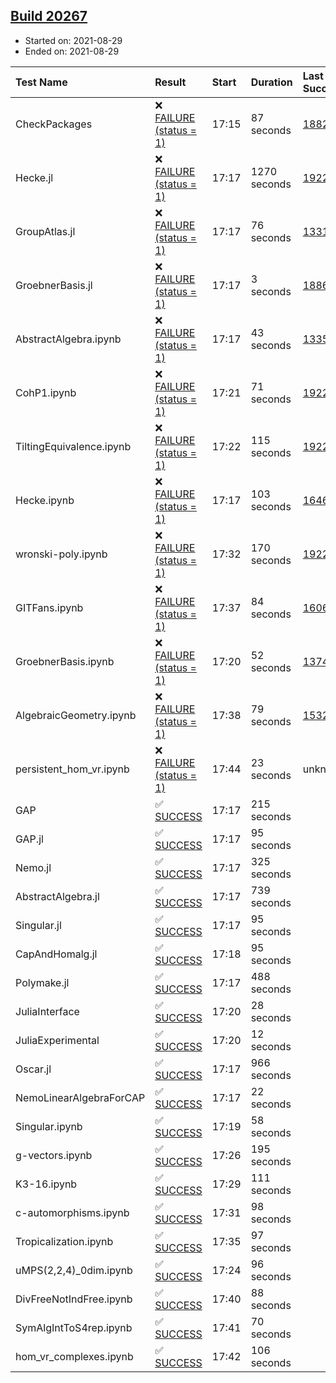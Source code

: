 ## [Build 20267](https://oscarci.mathematik.uni-kl.de/job/oscar/20267/)

* Started on: 2021-08-29
* Ended on: 2021-08-29

| Test Name    | Result | Start | Duration | Last Success | First Failure |
|:-------------|:-------|:------|:---------|:-------------|:--------------|
| CheckPackages | ❌ [FAILURE (status = 1)](https://oscarci.mathematik.uni-kl.de/job/oscar/20267/artifact/logs/build-20267/CheckPackages.log) | 17:15 | 87 seconds | [18822](https://oscarci.mathematik.uni-kl.de/job/oscar/18822/) | [18823](https://oscarci.mathematik.uni-kl.de/job/oscar/18823/) |
| Hecke.jl | ❌ [FAILURE (status = 1)](https://oscarci.mathematik.uni-kl.de/job/oscar/20267/artifact/logs/build-20267/Hecke.jl.log) | 17:17 | 1270 seconds | [19222](https://oscarci.mathematik.uni-kl.de/job/oscar/19222/) | [20152](https://oscarci.mathematik.uni-kl.de/job/oscar/20152/) |
| GroupAtlas.jl | ❌ [FAILURE (status = 1)](https://oscarci.mathematik.uni-kl.de/job/oscar/20267/artifact/logs/build-20267/GroupAtlas.jl.log) | 17:17 | 76 seconds | [13311](https://oscarci.mathematik.uni-kl.de/job/oscar/13311/) | [13312](https://oscarci.mathematik.uni-kl.de/job/oscar/13312/) |
| GroebnerBasis.jl | ❌ [FAILURE (status = 1)](https://oscarci.mathematik.uni-kl.de/job/oscar/20267/artifact/logs/build-20267/GroebnerBasis.jl.log) | 17:17 | 3 seconds | [18864](https://oscarci.mathematik.uni-kl.de/job/oscar/18864/) | [18865](https://oscarci.mathematik.uni-kl.de/job/oscar/18865/) |
| AbstractAlgebra.ipynb | ❌ [FAILURE (status = 1)](https://oscarci.mathematik.uni-kl.de/job/oscar/20267/artifact/logs/build-20267/AbstractAlgebra.ipynb.log) | 17:17 | 43 seconds | [13355](https://oscarci.mathematik.uni-kl.de/job/oscar/13355/) | [13356](https://oscarci.mathematik.uni-kl.de/job/oscar/13356/) |
| CohP1.ipynb | ❌ [FAILURE (status = 1)](https://oscarci.mathematik.uni-kl.de/job/oscar/20267/artifact/logs/build-20267/CohP1.ipynb.log) | 17:21 | 71 seconds | [19222](https://oscarci.mathematik.uni-kl.de/job/oscar/19222/) | [20152](https://oscarci.mathematik.uni-kl.de/job/oscar/20152/) |
| TiltingEquivalence.ipynb | ❌ [FAILURE (status = 1)](https://oscarci.mathematik.uni-kl.de/job/oscar/20267/artifact/logs/build-20267/TiltingEquivalence.ipynb.log) | 17:22 | 115 seconds | [19222](https://oscarci.mathematik.uni-kl.de/job/oscar/19222/) | [20152](https://oscarci.mathematik.uni-kl.de/job/oscar/20152/) |
| Hecke.ipynb | ❌ [FAILURE (status = 1)](https://oscarci.mathematik.uni-kl.de/job/oscar/20267/artifact/logs/build-20267/Hecke.ipynb.log) | 17:17 | 103 seconds | [16463](https://oscarci.mathematik.uni-kl.de/job/oscar/16463/) | [16464](https://oscarci.mathematik.uni-kl.de/job/oscar/16464/) |
| wronski-poly.ipynb | ❌ [FAILURE (status = 1)](https://oscarci.mathematik.uni-kl.de/job/oscar/20267/artifact/logs/build-20267/wronski-poly.ipynb.log) | 17:32 | 170 seconds | [19222](https://oscarci.mathematik.uni-kl.de/job/oscar/19222/) | [20152](https://oscarci.mathematik.uni-kl.de/job/oscar/20152/) |
| GITFans.ipynb | ❌ [FAILURE (status = 1)](https://oscarci.mathematik.uni-kl.de/job/oscar/20267/artifact/logs/build-20267/GITFans.ipynb.log) | 17:37 | 84 seconds | [16068](https://oscarci.mathematik.uni-kl.de/job/oscar/16068/) | [16069](https://oscarci.mathematik.uni-kl.de/job/oscar/16069/) |
| GroebnerBasis.ipynb | ❌ [FAILURE (status = 1)](https://oscarci.mathematik.uni-kl.de/job/oscar/20267/artifact/logs/build-20267/GroebnerBasis.ipynb.log) | 17:20 | 52 seconds | [13748](https://oscarci.mathematik.uni-kl.de/job/oscar/13748/) | [13749](https://oscarci.mathematik.uni-kl.de/job/oscar/13749/) |
| AlgebraicGeometry.ipynb | ❌ [FAILURE (status = 1)](https://oscarci.mathematik.uni-kl.de/job/oscar/20267/artifact/logs/build-20267/AlgebraicGeometry.ipynb.log) | 17:38 | 79 seconds | [15322](https://oscarci.mathematik.uni-kl.de/job/oscar/15322/) | [15323](https://oscarci.mathematik.uni-kl.de/job/oscar/15323/) |
| persistent_hom_vr.ipynb | ❌ [FAILURE (status = 1)](https://oscarci.mathematik.uni-kl.de/job/oscar/20267/artifact/logs/build-20267/persistent_hom_vr.ipynb.log) | 17:44 | 23 seconds | unknown | unknown |
| GAP | ✅ [SUCCESS](https://oscarci.mathematik.uni-kl.de/job/oscar/20267/artifact/logs/build-20267/GAP.log) | 17:17 | 215 seconds |  |  |
| GAP.jl | ✅ [SUCCESS](https://oscarci.mathematik.uni-kl.de/job/oscar/20267/artifact/logs/build-20267/GAP.jl.log) | 17:17 | 95 seconds |  |  |
| Nemo.jl | ✅ [SUCCESS](https://oscarci.mathematik.uni-kl.de/job/oscar/20267/artifact/logs/build-20267/Nemo.jl.log) | 17:17 | 325 seconds |  |  |
| AbstractAlgebra.jl | ✅ [SUCCESS](https://oscarci.mathematik.uni-kl.de/job/oscar/20267/artifact/logs/build-20267/AbstractAlgebra.jl.log) | 17:17 | 739 seconds |  |  |
| Singular.jl | ✅ [SUCCESS](https://oscarci.mathematik.uni-kl.de/job/oscar/20267/artifact/logs/build-20267/Singular.jl.log) | 17:17 | 95 seconds |  |  |
| CapAndHomalg.jl | ✅ [SUCCESS](https://oscarci.mathematik.uni-kl.de/job/oscar/20267/artifact/logs/build-20267/CapAndHomalg.jl.log) | 17:18 | 95 seconds |  |  |
| Polymake.jl | ✅ [SUCCESS](https://oscarci.mathematik.uni-kl.de/job/oscar/20267/artifact/logs/build-20267/Polymake.jl.log) | 17:17 | 488 seconds |  |  |
| JuliaInterface | ✅ [SUCCESS](https://oscarci.mathematik.uni-kl.de/job/oscar/20267/artifact/logs/build-20267/JuliaInterface.log) | 17:20 | 28 seconds |  |  |
| JuliaExperimental | ✅ [SUCCESS](https://oscarci.mathematik.uni-kl.de/job/oscar/20267/artifact/logs/build-20267/JuliaExperimental.log) | 17:20 | 12 seconds |  |  |
| Oscar.jl | ✅ [SUCCESS](https://oscarci.mathematik.uni-kl.de/job/oscar/20267/artifact/logs/build-20267/Oscar.jl.log) | 17:17 | 966 seconds |  |  |
| NemoLinearAlgebraForCAP | ✅ [SUCCESS](https://oscarci.mathematik.uni-kl.de/job/oscar/20267/artifact/logs/build-20267/NemoLinearAlgebraForCAP.log) | 17:17 | 22 seconds |  |  |
| Singular.ipynb | ✅ [SUCCESS](https://oscarci.mathematik.uni-kl.de/job/oscar/20267/artifact/logs/build-20267/Singular.ipynb.log) | 17:19 | 58 seconds |  |  |
| g-vectors.ipynb | ✅ [SUCCESS](https://oscarci.mathematik.uni-kl.de/job/oscar/20267/artifact/logs/build-20267/g-vectors.ipynb.log) | 17:26 | 195 seconds |  |  |
| K3-16.ipynb | ✅ [SUCCESS](https://oscarci.mathematik.uni-kl.de/job/oscar/20267/artifact/logs/build-20267/K3-16.ipynb.log) | 17:29 | 111 seconds |  |  |
| c-automorphisms.ipynb | ✅ [SUCCESS](https://oscarci.mathematik.uni-kl.de/job/oscar/20267/artifact/logs/build-20267/c-automorphisms.ipynb.log) | 17:31 | 98 seconds |  |  |
| Tropicalization.ipynb | ✅ [SUCCESS](https://oscarci.mathematik.uni-kl.de/job/oscar/20267/artifact/logs/build-20267/Tropicalization.ipynb.log) | 17:35 | 97 seconds |  |  |
| uMPS(2,2,4)_0dim.ipynb | ✅ [SUCCESS](https://oscarci.mathematik.uni-kl.de/job/oscar/20267/artifact/logs/build-20267/uMPS-2-2-4-_0dim.ipynb.log) | 17:24 | 96 seconds |  |  |
| DivFreeNotIndFree.ipynb | ✅ [SUCCESS](https://oscarci.mathematik.uni-kl.de/job/oscar/20267/artifact/logs/build-20267/DivFreeNotIndFree.ipynb.log) | 17:40 | 88 seconds |  |  |
| SymAlgIntToS4rep.ipynb | ✅ [SUCCESS](https://oscarci.mathematik.uni-kl.de/job/oscar/20267/artifact/logs/build-20267/SymAlgIntToS4rep.ipynb.log) | 17:41 | 70 seconds |  |  |
| hom_vr_complexes.ipynb | ✅ [SUCCESS](https://oscarci.mathematik.uni-kl.de/job/oscar/20267/artifact/logs/build-20267/hom_vr_complexes.ipynb.log) | 17:42 | 106 seconds |  |  |
